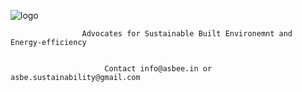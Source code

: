 ![logo](https://github.com/ASBE-Sustainability/ASBE-Sustainability.github.io/assets/173478771/e70d8c9c-44be-4ece-8213-41fdaef27f82)

                    Advocates for Sustainable Built Environemnt and Energy-efficiency 


                         Contact info@asbee.in or asbe.sustainability@gmail.com

